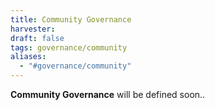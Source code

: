 ```yaml
---
title: Community Governance
harvester: 
draft: false
tags: governance/community
aliases:
  - "#governance/community"
---
```


**Community Governance** will be defined soon..
